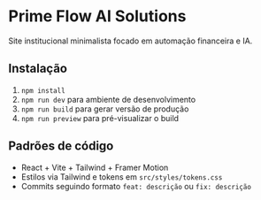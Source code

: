 # Prime Flow AI Solutions

Site institucional minimalista focado em automação financeira e IA.

## Instalação
1. `npm install`
2. `npm run dev` para ambiente de desenvolvimento
3. `npm run build` para gerar versão de produção
4. `npm run preview` para pré-visualizar o build

## Padrões de código
- React + Vite + Tailwind + Framer Motion
- Estilos via Tailwind e tokens em `src/styles/tokens.css`
- Commits seguindo formato `feat: descrição` ou `fix: descrição`
